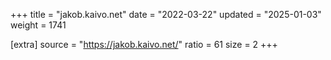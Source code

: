 +++
title = "jakob.kaivo.net"
date = "2022-03-22"
updated = "2025-01-03"
weight = 1741

[extra]
source = "https://jakob.kaivo.net/"
ratio = 61
size = 2
+++
